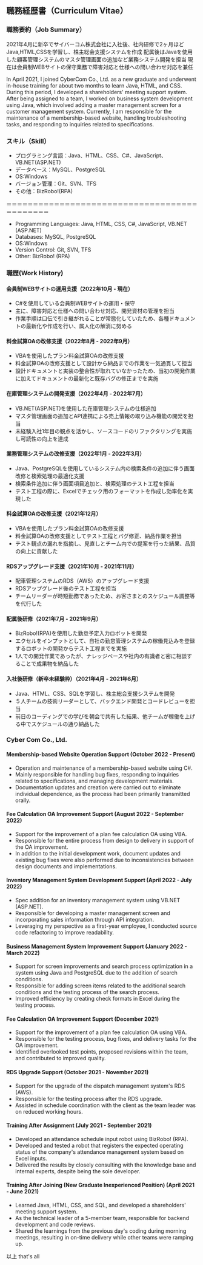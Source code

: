## 職務経歴書（Curriculum Vitae）

### 職務要約（Job Summary）
2021年4月に新卒でサイバーコム株式会社に入社後、社内研修で2ヶ月ほどJava,HTML,CSSを学習し、株主総会支援システムを作成
配属後はJavaを使用した顧客管理システムのマスタ管理画面の追加など業務システム開発を担当
現在は会員制WEBサイトの保守業務で障害対応と仕様への問い合わせ対応を兼任

In April 2021, I joined CyberCom Co., Ltd. as a new graduate and underwent in-house training for about two months to learn Java, HTML, and CSS. During this period, I developed a shareholders' meeting support system.
After being assigned to a team, I worked on business system development using Java, which involved adding a master management screen for a customer management system.
Currently, I am responsible for the maintenance of a membership-based website, handling troubleshooting tasks, and responding to inquiries related to specifications.

### スキル（Skill）
- プログラミング言語：Java、HTML、CSS、C#、JavaScript、VB.NET(ASP.NET)
- データベース：MySQL、PostgreSQL
- OS:Windows
- バージョン管理：Git、SVN、TFS
- その他：BizRobo!(RPA)

＝＝＝＝＝＝＝＝＝＝＝＝＝＝＝＝＝＝＝＝＝＝＝＝＝＝＝＝＝＝＝＝＝＝＝＝＝＝＝＝＝＝＝＝
- Programming Languages: Java, HTML, CSS, C#, JavaScript, VB.NET (ASP.NET)
- Databases: MySQL, PostgreSQL
- OS:Windows
- Version Control: Git, SVN, TFS
- Other: BizRobo! (RPA)

### 職歴(Work History)

#### 会員制WEBサイトの運用支援（2022年10月 - 現在）
- C#を使用している会員制WEBサイトの運用・保守
- 主に、障害対応と仕様への問い合わせ対応、開発資材の管理を担当
- 作業手順は口伝で引き継がれることが常態化していたため、各種ドキュメントの最新化や作成を行い、属人化の解消に努める

#### 料金試算OAの改修支援（2022年8月 - 2022年9月）
- VBAを使用したプラン料金試算OAの改修支援
- 料金試算OAの改修支援として設計から納品までの作業を一気通貫して担当
- 設計ドキュメントと実装の整合性が取れていなかったため、当初の開発作業に加えてドキュメントの最新化と既存バグの修正までを実施

#### 在庫管理システムの開発支援（2022年4月 - 2022年7月）
- VB.NET(ASP.NET)を使用した在庫管理システムの仕様追加
- マスタ管理画面の追加とAPI連携による売上情報の取り込み機能の開発を担当
- 未経験入社1年目の観点を活かし、ソースコードのリファクタリングを実施し可読性の向上を達成

#### 業務管理システムの改修支援（2022年1月 - 2022年3月）
- Java、PostgreSQLを使用しているシステム内の検索条件の追加に伴う画面改修と検索処理の最適化支援
- 検索条件追加に伴う画面項目追加と、検索処理のテスト工程を担当
- テスト工程の際に、Excelでチェック用のフォーマットを作成し効率化を実現した

#### 料金試算OAの改修支援（2021年12月）
- VBAを使用したプラン料金試算OAの改修支援
- 料金試算OAの改修支援としてテスト工程とバグ修正、納品作業を担当
- テスト観点の漏れを指摘し、見直しとチーム内での提案を行った結果、品質の向上に貢献した

#### RDSアップグレード支援（2021年10月 - 2021年11月）
- 配車管理システムのRDS（AWS）のアップグレード支援
- RDSアップグレード後のテスト工程を担当
- チームリーダーが時短勤務であったため、お客さまとのスケジュール調整等を代行した

#### 配属後研修（2021年7月 - 2021年9月）
- BizRobo!(RPA)を使用した勤怠予定入力ロボットを開発
- エクセルをインプットとして、自社の勤怠管理システムの稼働見込みを登録するロボットの開発からテスト工程までを実施
- 1人での開発作業であったが、ナレッジベースや社内の有識者と密に相談することで成果物を納品した

#### 入社後研修（新卒未経験枠）（2021年4月 - 2021年6月）
- Java、HTML、CSS、SQLを学習し、株主総会支援システムを開発
- ５人チームの技術リーダーとして、バックエンド開発とコードレビューを担当
- 前日のコーディングでの学びを朝会で共有した結果、他チームが稼働を上げる中でスケジュールの通り納品した

### Cyber Com Co., Ltd.
#### Membership-based Website Operation Support (October 2022 - Present)
- Operation and maintenance of a membership-based website using C#.
- Mainly responsible for handling bug fixes, responding to inquiries related to specifications, and managing development materials.
- Documentation updates and creation were carried out to eliminate individual dependence, as the process had been primarily transmitted orally.

#### Fee Calculation OA Improvement Support (August 2022 - September 2022)
- Support for the improvement of a plan fee calculation OA using VBA.
- Responsible for the entire process from design to delivery in support of the OA improvement.
- In addition to the initial development work, document updates and existing bug fixes were also performed due to inconsistencies between design documents and implementations.

#### Inventory Management System Development Support (April 2022 - July 2022)
- Spec addition for an inventory management system using VB.NET (ASP.NET).
- Responsible for developing a master management screen and incorporating sales information through API integration.
- Leveraging my perspective as a first-year employee, I conducted source code refactoring to improve readability.

#### Business Management System Improvement Support (January 2022 - March 2022)
- Support for screen improvements and search process optimization in a system using Java and PostgreSQL due to the addition of search conditions.
- Responsible for adding screen items related to the additional search conditions and the testing process of the search process.
- Improved efficiency by creating check formats in Excel during the testing process.

#### Fee Calculation OA Improvement Support (December 2021)
- Support for the improvement of a plan fee calculation OA using VBA.
- Responsible for the testing process, bug fixes, and delivery tasks for the OA improvement.
- Identified overlooked test points, proposed revisions within the team, and contributed to improved quality.

#### RDS Upgrade Support (October 2021 - November 2021)
- Support for the upgrade of the dispatch management system's RDS (AWS).
- Responsible for the testing process after the RDS upgrade.
- Assisted in schedule coordination with the client as the team leader was on reduced working hours.

#### Training After Assignment (July 2021 - September 2021)
- Developed an attendance schedule input robot using BizRobo! (RPA).
- Developed and tested a robot that registers the expected operating status of the company's attendance management system based on Excel inputs.
- Delivered the results by closely consulting with the knowledge base and internal experts, despite being the sole developer.

#### Training After Joining (New Graduate Inexperienced Position) (April 2021 - June 2021)
- Learned Java, HTML, CSS, and SQL, and developed a shareholders' meeting support system.
- As the technical leader of a 5-member team, responsible for backend development and code reviews.
- Shared the learnings from the previous day's coding during morning meetings, resulting in on-time delivery while other teams were ramping up.

以上
that's all
